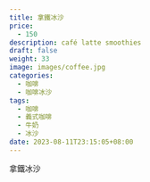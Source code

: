 ```yaml
---
title: 拿鐵冰沙
price:
  - 150
description: café latte smoothies
draft: false
weight: 33
image: images/coffee.jpg
categories:
  - 咖啡
  - 咖啡冰沙
tags:
  - 咖啡
  - 義式咖啡
  - 牛奶
  - 冰沙
date: 2023-08-11T23:15:05+08:00
---
```


 拿鐵冰沙

